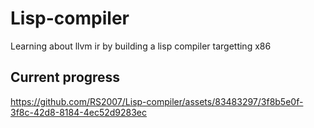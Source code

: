 # Lisp-compiler
Learning about llvm ir by building a lisp compiler targetting x86

## Current progress



https://github.com/RS2007/Lisp-compiler/assets/83483297/3f8b5e0f-3f8c-42d8-8184-4ec52d9283ec


